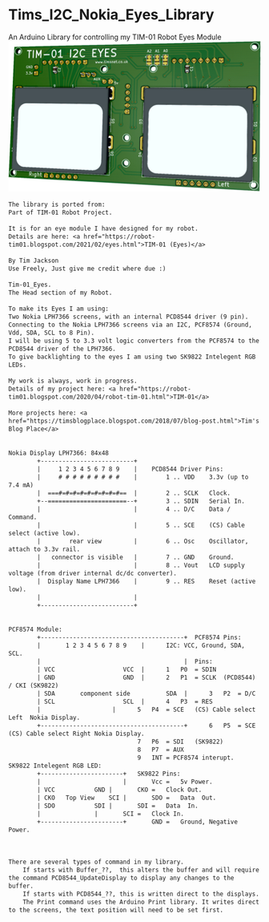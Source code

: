 # Tims_I2C_Nokia_Eyes_Library
An Arduino Library for controlling my TIM-01 Robot Eyes Module
<img src="https://github.com/Palingenesis/Tims_I2C_Nokia_Eyes_Library/blob/main/Images/TIM-01_Eyes_Front_Github.png" alt="Front">


	The library is ported from:
	Part of TIM-01 Robot Project.

	It is for an eye module I have designed for my robot.
	Details are here: <a href="https://robot-tim01.blogspot.com/2021/02/eyes.html">TIM-01 (Eyes)</a>

	By Tim Jackson
	Use Freely, Just give me credit where due :)

	Tim-01_Eyes.
	The Head section of my Robot.

	To make its Eyes I am using:
	Two Nokia LPH7366 screens, with an internal PCD8544 driver (9 pin).
	Connecting to the Nokia LPH7366 screens via an I2C, PCF8574 (Ground, Vdd, SDA, SCL to 8 Pin).
	I will be using 5 to 3.3 volt logic converters from the PCF8574 to the PCD8544 driver of the LPH7366.
	To give backlighting to the eyes I am using two SK9822 Intelegent RGB LEDs.

	My work is always, work in progress.
	Details of my project here: <a href="https://robot-tim01.blogspot.com/2020/04/robot-tim-01.html">TIM-01</a>

	More projects here: <a href="https://timsblogplace.blogspot.com/2018/07/blog-post.html">Tim's Blog Place</a>


	Nokia Display LPH7366: 84x48
			+--------------------------+
			|     1 2 3 4 5 6 7 8 9    |	PCD8544 Driver Pins:
			|     # # # # # # # # #    |		1 .. VDD	3.3v (up to 7.4 mA)
			|  ===#=#=#=#=#=#=#=#=#==  |		2 .. SCLK	Clock.
			+--======================--+		3 .. SDIN	Serial In.
			|                          |		4 .. D/C	Data / Command.
			|                          |		5 .. SCE	(CS) Cable select (active low).
			|        rear view         |		6 .. Osc	Oscillator, attach to 3.3v rail.
			|   connector is visible   |		7 .. GND	Ground.
			|                          |		8 .. Vout	LCD supply voltage (from driver internal dc/dc converter).
			|  Display Name LPH7366    |		9 .. RES	Reset (active low).
			|                          |
			+--------------------------+


	PCF8574 Module:
			+----------------------------------------+	PCF8574 Pins:
			|		1 2 3 4 5 6 7 8 9	 |		I2C: VCC, Ground, SDA, SCL.
			|                                   	 |	Pins:
			| VCC				    VCC  |		1	P0	= SDIN
			| GND				    GND	 |		2	P1	= SCLK	(PCD8544) / CKI (SK9822)
			| SDA	    component side   	    SDA	 |		3	P2	= D/C
			| SCL				    SCL	 |		4	P3	= RES
			|					 |		5	P4	= SCE	(CS) Cable select Left  Nokia Display.
			+----------------------------------------+		6	P5	= SCE	(CS) Cable select Right Nokia Display.
										7	P6	= SDI	(SK9822)
										8	P7	= AUX
										9	INT = PCF8574 interupt.
	SK9822 Intelegent RGB LED:
			+-----------------------+	SK9822 Pins:
			|                       |		Vcc	=	5v Power.
			| VCC		    GND |		CKO	=	Clock Out.	
			| CKO   Top View    SCI	|		SDO	=	Data  Out.	
			| SDO		    SDI	|		SDI	=	Data  In.	
			|		        |		SCI	=	Clock In.	
			+-----------------------+		GND	=	Ground, Negative Power.	



	There are several types of command in my library.
		If starts with Buffer_??,  this alters the buffer and will require the command PCD8544_UpdateDisplay to display any changes to the buffer.
		If starts with PCD8544_??, this is written direct to the displays.
		The Print command uses the Arduino Print library. It writes direct to the screens, the text position will need to be set first.
